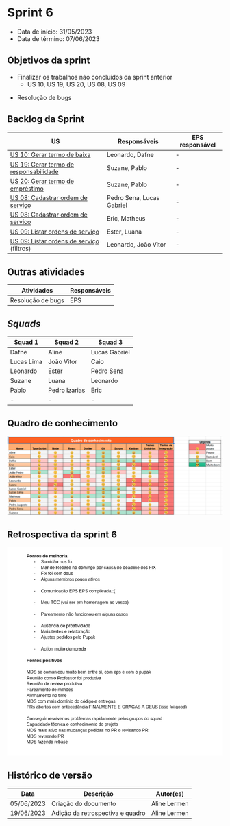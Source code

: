 # Sprint 6

- Data de início: 31/05/2023
- Data de término: 07/06/2023

## Objetivos da sprint
* Finalizar os trabalhos não concluídos da sprint anterior
    - US 10, US 19, US 20, US 08, US 09
- Resolução de bugs

## Backlog da Sprint
|**US**|**Responsáveis**|**EPS responsável**|
|--------|-------------|-------------|
| [US 10: Gerar termo de baixa](https://github.com/fga-eps-mds/2023-1-Alectrion-DOC/issues/37)               | Leonardo, Dafne          | - |
| [US 19: Gerar termo de responsabilidade](https://github.com/fga-eps-mds/2023-1-Alectrion-DOC/issues/37)    | Suzane, Pablo            | - |
| [US 20: Gerar termo de empréstimo](https://github.com/fga-eps-mds/2023-1-Alectrion-DOC/issues/37)          | Suzane, Pablo            | - |
| [US 08: Cadastrar ordem de serviço](https://github.com/fga-eps-mds/2023-1-alectrion-doc/issues/50)         | Pedro Sena, Lucas Gabriel| - |
| [US 08: Cadastrar ordem de serviço](https://github.com/fga-eps-mds/2023-1-alectrion-doc/issues/50)         | Eric, Matheus            | - |
| [US 09: Listar ordens de serviço](https://github.com/fga-eps-mds/2023-1-Alectrion-DOC/issues/81)           | Ester, Luana             | - |
| [US 09: Listar ordens de serviço](https://github.com/fga-eps-mds/2023-1-Alectrion-DOC/issues/81) (filtros) | Leonardo, João Vitor     | - |

## Outras atividades
|**Atividades**|**Responsáveis**|
|--------|-------------|
Resolução de bugs | EPS

## *Squads*
|**Squad 1** |**Squad 2**     |**Squad 3**|
|------------|----------------|-----------|
| Dafne      | Aline          | Lucas Gabriel
| Lucas Lima | João Vitor     | Caio
| Leonardo   | Ester          | Pedro Sena
| Suzane     | Luana          | Leonardo
| Pablo      | Pedro Izarias  | Eric
|     -      |       -        |    -


## Quadro de conhecimento
<img src="../../assets/quadro-conhecimento/quadro-sprint6.png">

## Retrospectiva da sprint 6
<img src="../../assets/retrospectivas/retro-sprint6.png">

## Histórico de versão

|**Data**|**Descrição**|**Autor(es)**|
|--------|-------------|--------------|
| 05/06/2023 | Criação do documento | Aline Lermen |
| 19/06/2023 | Adição da retrospectiva e quadro | Aline Lermen |
